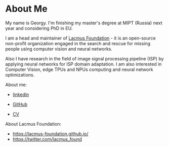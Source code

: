 # About Me

My name is Georgy. I'm finishing my master's degree at MIPT (Russia) next year and considering PhD in EU.

I am a head and maintainer of [Lacmus Foundation](https://lacmus.ml/) - it is an open-source non-profit organization engaged in the search and rescue for missing people using computer vision and neural networks.

Also I have research in the field of image signal processing pipeline (ISP) by applying neural networks for ISP domain adaptation. I am also interested in Computer Vision, edge TPUs and NPUs computing and neural network optimizations.

About me:

- [linkedin](https://www.linkedin.com/in/georgy-perevozchikov-126b151b9)

- [GitHub](https://github.com/gosha20777)

- [CV](https://gosha20777.github.io/markdown-cv/)

About Lacmus Foundation:

- https://lacmus-foundation.github.io/
- https://twitter.com/lacmus_found